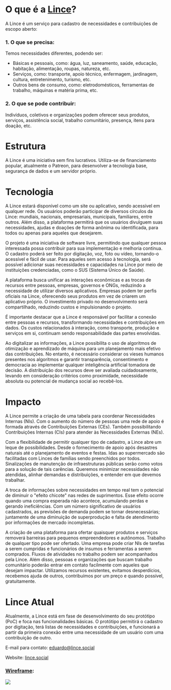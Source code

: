 # O que é a <a href='https://www.lince.social'>Lince</a>?

A Lince é um serviço para cadastro de necessidades e contribuições de escopo aberto:

### 1. O que se precisa:

Temos necessidades diferentes, podendo ser:

- Básicas e pessoais, como: água, luz, saneamento, saúde, educação, habitação, alimentação, roupas, natureza, etc.
- Serviços, como: transporte, apoio técnico, enfermagem, jardinagem, cultura, entretenimento, turismo, etc.
- Outros bens de consumo, como: eletrodomésticos, ferramentas de trabalho, máquinas e matéria prima, etc.

### 2. O que se pode contribuir:

Indivíduos, coletivos e organizações podem oferecer seus produtos, serviços, assistência social, trabalho comunitário, presença, itens para doação, etc.

# Estrutura

A Lince é uma iniciativa sem fins lucrativos. Utiliza-se de financiamento popular, atualmente o Patreon, para desenvolver a tecnologia base, segurança de dados e um servidor próprio.

# Tecnologia

A Lince estará disponível como um site ou aplicativo, sendo acessível em qualquer rede. Os usuários poderão participar de diversos círculos da Lince: mundiais, nacionais, empresariais, municipais, familiares, entre outros. Além disso, a plataforma permitirá que os usuários divulguem suas necessidades, ajudas e doações de forma anônima ou identificada, para todos ou apenas para aqueles que desejarem.

O projeto é uma iniciativa de software livre, permitindo que qualquer pessoa interessada possa contribuir para sua implementação e melhoria contínua. O cadastro poderá ser feito por digitação, voz, foto ou vídeo, tornando-o acessível e fácil de usar. Para aqueles sem acesso à tecnologia, será possível adicionar suas necessidades e capacidades na Lince por meio de instituições credenciadas, como o SUS (Sistema Único de Saúde).

A plataforma busca unificar as interações econômicas e as trocas de recursos entre pessoas, empresas, governos e ONGs, reduzindo a necessidade de utilizar diversos aplicativos. Empresas podem ter perfis oficiais na Lince, oferecendo seus produtos em vez de criarem um aplicativo próprio. O investimento privado no desenvolvimento será compartilhado, reduzindo custos e impulsionando o projeto.

É importante destacar que a Lince é responsável por facilitar a conexão entre pessoas e recursos, transformando necessidades e contribuições em dados. Os custos relacionados à interação, como transporte, produção e serviços em si, continuam sendo responsabilidade das partes envolvidas.

Ao digitalizar as informações, a Lince possibilita o uso de algoritmos de otimização e aprendizado de máquina para um planejamento mais efetivo das contribuições. No entanto, é necessário considerar os vieses humanos presentes nos algoritmos e garantir transparência, consentimento e democracia ao implementar qualquer inteligência artificial tomadora de decisão. A distribuição dos recursos deve ser avaliada cuidadosamente, levando em consideração critérios como proximidade, necessidade absoluta ou potencial de mudança social ao recebê-los.

# Impacto

A Lince permite a criação de uma tabela para coordenar Necessidades Internas (NIs). Com o aumento do número de pessoas uma rede de apoio é formada através de Contribuições Externas (CEs). Também possibilitando Contribuições Internas (CIs) para atender às Necessidades Externas (NEs).

Com a flexibilidade de permitir qualquer tipo de cadastro, a Lince abre um leque de possibilidades. Desde o fornecimento de apoio após desastres naturais até o planejamento de eventos e festas. Idas ao supermercado são facilitadas com Linces de famílias sendo preenchidos por todos. Sinalizações de manutenção de infraestruturas públicas serão como votos para a solução de tais carências. Queremos minimizar necessidades não atendidas, alinhar demandas e distribuições, e entender em que devemos trabalhar.

A troca de informações sobre necessidades em tempo real tem o potencial de diminuir o "efeito chicote" nas redes de suprimentos. Esse efeito ocorre quando uma compra esperada não acontece, acumulando perdas e gerando ineficiências. Com um número significativo de usuários cadastrados, as previsões de demanda podem se tornar desnecessárias; juntamente de uma diminuição de superprodução e falta de atendimento por informações de mercado incompletas.

A criação de uma plataforma para ofertar quaisquer produtos e serviços removerá barreiras para pequenos empreendedores e autônomos. Trabalho de qualquer tipo pode ser ofertado. Uma empresa pode criar NIs de tarefas a serem cumpridas e funcionários de insumos e ferramentas a serem comprados. Fluxos de atividades no trabalho podem ser acompanhados pela Lince. Além disso, pessoas e organizações que buscam trabalho comunitário poderão entrar em contato facilmente com aqueles que desejam impactar. Utilizamos recursos existentes, evitamos desperdícios, recebemos ajuda de outros, contribuímos por um preço e quando possível, gratuitamente.

# Lince Atual

Atualmente, a Lince está em fase de desenvolvimento do seu protótipo (PoC) e foca nas funcionalidades básicas. O protótipo permitirá o cadastro por digitação, terá listas de necessidades e contribuições, e funcionará a partir da primeira conexão entre uma necessidade de um usuário com uma contribuição de outro.

E-mail para contato: eduardo@lince.social

Website: <a href='https://www.lince.social'>lince.social</a>

### <a href="https://github.com/lince-ai/front/blob/main/photos/Lince%20Wireframe%20website%20desktop%20v0.0.1.png">Wireframe</a>:

<img src="https://github.com/lince-ai/front/blob/main/photos/Lince%20Wireframe%20website%20desktop%20v0.0.1.png">
